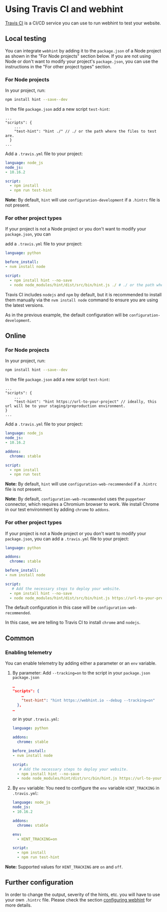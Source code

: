 <!-- markdownlint-disable MD024 -->
# Using Travis CI and webhint

[Travis CI][travisci] is a CI/CD service you can use to run webhint to test
your website.

## Local testing

You can integrate `webhint` by adding it to the `package.json` of a Node
project as shown in the "For Node projects" section below. If you are not
using Node or don't want to modify your project's `package.json`, you can
use the instructions in the "For other project types" section.

### For Node projects

In your project, run:

```bash
npm install hint --save--dev
```

In the file `package.json` add a new script `test-hint`:

```json5
...
"scripts": {
    ...
    "test-hint": "hint ./" // ./ or the path where the files to test are.
  }
...
```

Add a `.travis.yml` file to your project:

```yml
language: node_js
node_js:
- 10.16.2

script:
  - npm install
  - npm run test-hint
```

**Note:** By default, `hint` will use
`configuration-development` if a `.hintrc` file is not present.

### For other project types

If your project is not a Node project or you don't want to
modify your `package.json`, you can

add a `.travis.yml` file to your project:

```yml
language: python

before_install:
- nvm install node

script:
  - npm install hint --no-save
  - node node_modules/hint/dist/src/bin/hint.js ./ # ./ or the path where the files to test are.
```

Travis CI includes `nodejs` and `npm` by default, but it is
recommended to install them manually via the `nvm install node` command to
ensure you are using the latest versions.

As in the previous example, the default configuration will be
`configuration-development`.

## Online

### For Node projects

In your project, run:

```bash
npm install hint --save--dev
```

In the file `package.json` add a new script `test-hint`:

```json5
...
"scripts": {
    ...
    "test-hint": "hint https://url-to-your-project" // ideally, this url will be to your staging/preproduction environment.
}
...
```

Add a `.travis.yml` file to your project:

```yml
language: node_js
node_js:
- 10.16.2

addons:
  chrome: stable

script:
  - npm install
  - npm run test
```

**Note:** By default, `hint` will use
`configuration-web-recommended` if a `.hintrc` file is not present.

**Note:** By default, `configuration-web-recommended` uses the
`puppeteer` connector, which requires a Chromium browser to work.
We install Chrome in our test environment by adding `chrome` to  `addons`.

### For other project types

If your project is not a Node project or you don't want to
modify your `package.json`, you can add a `.travis.yml` file to your project:

```yml
language: python

addons:
  chrome: stable

before_install:
- nvm install node

script:
   # Add the necessary steps to deploy your website.
  - npm install hint --no-save
  - node node_modules/hint/dist/src/bin/hint.js https://url-to-your-project
```

The default configuration in this case will be `configuration-web-recommended`.

In this case, we are telling to Travis CI to install `chrome` and `nodejs`.

## Common

### Enabling telemetry

You can enable telemetry by adding either a parameter or an `env` variable.

1. By parameter: Add `--tracking=on` to the script in your `package.json`
   `package.json`

    ```json
    …
    "scripts": {
        …
        "test-hint": "hint https://webhint.io --debug --tracking=on"
      },
    …
    ```

    or in your `.travis.yml`:

    ```yml
    language: python

    addons:
      chrome: stable

    before_install:
    - nvm install node

    script:
       # Add the necessary steps to deploy your website.
      - npm install hint --no-save
      - node node_modules/hint/dist/src/bin/hint.js https://url-to-your-project --tracking=on
    ```

2. By `env` variable: You need to configure the `env` variable `HINT_TRACKING` in
   `.travis.yml`:

    ```yml
    language: node_js
    node_js:
    - 10.16.2

    addons:
      chrome: stable

    env:
      - HINT_TRACKING=on

    script:
      - npm install
      - npm run test-hint
    ```

**Note:** Supported values for `HINT_TRACKING` are `on` and `off`.

## Further configuration

In order to change the output, severity of the hints, etc. you will have to
use your own `.hintrc` file. Please check the section [configuring webhint]
for more details.

<!-- Link labels -->

[configuring webhint]: https://webhint.io/docs/user-guide/configuring-webhint/summary/
[travisci]: https://travis-ci.org/
